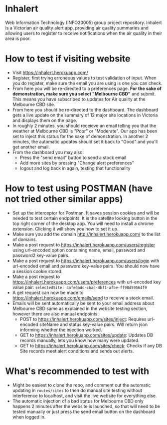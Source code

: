 # Inhalert
Web Information Technology (INFO30005) group project repository. Inhalert is a Victorian air quality alert app, providing air quality summaries
and allowing users to register to receive notifications when the air quality in their area is poor.

# How to test if visiting website
* Visit https://inhalert.herokuapp.com/
* Register, first trying erroneous values to test validation of input. When you do register, make sure the email you are using is one you can check.
* From here you will be re-directed to a preferences page. **For the sake of demonstration, make sure you select "Melbourne CBD"**
and submit. This means you have subscribed to updates for Air quality at the Melbourne CBD site.
* From here you should be re-directed to the dashboard. The dashboard gets a live update on the summary of 12 major site locations in Victoria and displays them on the page.
* In roughly 2 minutes, you should receieve an email telling you that the weather at Melbourne CBD is "Poor" or "Moderate". Our app has been set to inject this status for the sake of demonstration.
In another 2 minutes, the automatic updates should set it back to "Good" and you'll get another email.
* From the dashboard you may also:
    * Press the "send email" button to send a stock email
    * Add more sites by pressing "Change alert preferences"
    * logout and log back in again, testing that functionality

# How to test using POSTMAN (have not tried other similar apps)
* Set up the interceptor for Postman. It saves session cookies and will be needed to test certain endpoints. 
It is the satellite looking button in the top right corner of the desktop app. You will need to install a chrome extension. Clicking it will show you how to set it up. 
* Make sure you add the domain http://inhalert.herokuapp.com/ to the list of domains.
* Make a post request to https://inhalert.herokuapp.com/users/register using
url-encoded option containing name, email, password and password2 key-value pairs.
* Make a post request to https://inhalert.herokuapp.com/users/login with url-encoded email and password key-value pairs. You should now have a session cookie stored.
* Make a post request to https://inhalert.herokuapp.com/users/preferences with url-encoded key value pair:
`selectedSite: 4afe6adc-cbac-4bf1-afbe-ff98d59564f9`
* A get request can now be made to https://inhalert.herokuapp.com/emails/send to receive a stock email. 
* Emails will be sent automatically be sent to your email address about Melbourne CBD same as explained in the website testing section, however there are also manual endpoints:
    * POST to https://inhalert.herokuapp.com/sites/inject: Requires url-encoded siteName and status key-value pairs. Will return json informing whether the injection worked.
    * GET to https://inhalert.herokuapp.com/sites/update: Updates DB records manually, lets you know how many were updated.
    * GET to https://inhalert.herokuapp.com/sites/check: Checks if any DB Site records meet alert conditions and sends out alerts.
    
# What's recommended to test with
* Might be easiest to clone the repo, and comment out the automatic updating in `routes/sites` to then do manual site testing without interference to localhost, and visit the live website for everything else.
* The automatic injection of a bad status for Melbourne CBD only happens 2 minutes after the website is launched, so that will need to be tested manually or just press the send email button on the dashboard when logged in.

